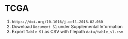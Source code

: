 # TCGA

1. `https://doi.org/10.1016/j.cell.2018.02.060`
1. Download `Document S1` under Supplemental Information
1. Export `Table S1` as CSV with filepath `data/table_s1.csv`
